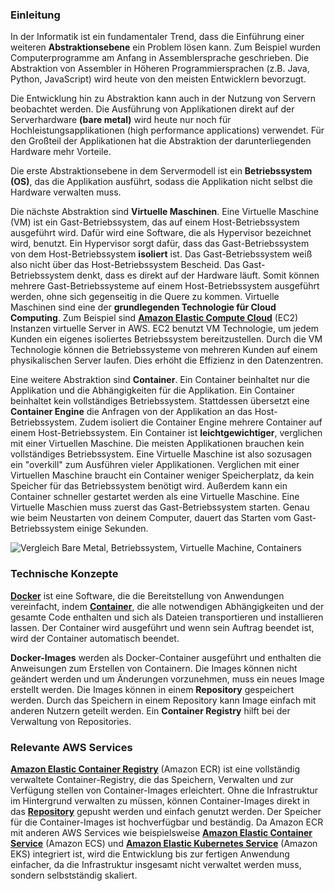 ### Einleitung
In der Informatik ist ein fundamentaler Trend, dass die Einführung einer weiteren **Abstraktionsebene** ein Problem lösen kann. Zum Beispiel wurden Computerprogramme am Anfang in Assemblersprache geschrieben. Die Abstraktion von Assembler in Höheren Programmiersprachen (z.B. Java, Python, JavaScript) wird heute von den meisten Entwicklern bevorzugt.

Die Entwicklung hin zu Abstraktion kann auch in der Nutzung von Servern beobachtet werden. Die Ausführung von Applikationen direkt auf der Serverhardware **(bare metal)** wird heute nur noch für  Hochleistungsapplikationen (high performance applications) verwendet. Für den Großteil der Applikationen hat die Abstraktion der darunterliegenden Hardware mehr Vorteile.

Die erste Abstraktionsebene in dem Servermodell ist ein **Betriebssystem (OS)**, das die Applikation ausführt, sodass die Applikation nicht selbst die Hardware verwalten muss.

Die nächste Abstraktion sind **Virtuelle Maschinen**. Eine Virtuelle Maschine (VM) ist ein Gast-Betriebssystem, das auf einem Host-Betriebssystem ausgeführt wird. Dafür wird eine Software, die als Hypervisor bezeichnet wird, benutzt. Ein Hypervisor sorgt dafür, dass das Gast-Betriebssystem von dem Host-Betriebssystem **isoliert** ist. Das Gast-Betriebssystem weiß also nicht über das Host-Betriebssystem Bescheid. Das Gast-Betriebssystem denkt, dass es direkt auf der Hardware läuft. Somit können mehrere Gast-Betriebssysteme auf einem Host-Betriebssystem ausgeführt werden, ohne sich gegenseitig in die Quere zu kommen. Virtuelle Maschinen sind eine der **grundlegenden Technologie für Cloud Computing**. Zum Beispiel sind **[Amazon Elastic Compute Cloud](https://aws.amazon.com/de/ec2/?nc1=h_ls)** (EC2) Instanzen virtuelle Server in AWS. EC2 benutzt VM Technologie, um jedem Kunden ein eigenes isoliertes Betriebssystem bereitzustellen. Durch die VM Technologie können die Betriebssysteme von mehreren Kunden auf einem physikalischen Server laufen. Dies erhöht die Effizienz in den Datenzentren.

Eine weitere Abstraktion sind **Container**. Ein Container beinhaltet nur die Applikation und die Abhängigkeiten für die Applikation. Ein Container beinhaltet kein vollständiges Betriebssystem. Stattdessen übersetzt eine **Container Engine** die Anfragen von der Applikation an das Host-Betriebssystem. Zudem isoliert die Container Engine mehrere Container auf einem Host-Betriebssystem. Ein Container ist **leichtgewichtiger**, verglichen mit einer Virtuellen Maschine. Die meisten Applikationen brauchen kein vollständiges Betriebssystem. Eine Virtuelle Maschine ist also sozusagen ein "overkill" zum Ausführen vieler Applikationen. Verglichen mit einer Virtuellen Maschine braucht ein Container weniger Speicherplatz, da kein Speicher für das Betriebssystem benötigt wird. Außerdem kann ein Container schneller gestartet werden als eine Virtuelle Maschine. Eine Virtuelle Maschien muss zuerst das Gast-Betriebssystem starten. Genau wie beim Neustarten von deinem Computer, dauert das Starten vom Gast-Betriebssystem einige Sekunden.

![Vergleich Bare Metal, Betriebssystem, Virtuelle Machine, Containers](/images/vm-vs-container.svg)


### Technische Konzepte
**[Docker](https://de.wikipedia.org/wiki/Docker_(Software))** ist eine Software, die die Bereitstellung von Anwendungen vereinfacht, indem **[Container](https://www.oracle.com/de/cloud/cloud-native/container-registry/what-is-docker/)**, die alle notwendigen Abhängigkeiten und der gesamte Code enthalten und sich als Dateien transportieren und installieren lassen. Der Container wird ausgeführt und wenn sein Auftrag beendet ist, wird der Container automatisch beendet.

**Docker-Images** werden als Docker-Container ausgeführt und enthalten die Anweisungen zum Erstellen von Containern. Die Images können nicht geändert werden und um Änderungen vorzunehmen, muss ein neues Image erstellt werden. Die Images können in einem **Repository** gespeichert werden. Durch das Speichern in einem Repository kann Image einfach mit anderen Nutzern geteilt werden. Ein **Container Registry** hilft bei der Verwaltung von Repositories.

### Relevante AWS Services
**[Amazon Elastic Container Registry](https://docs.aws.amazon.com/de_de/AmazonECR/latest/userguide/Registries.html)** (Amazon ECR) ist eine vollständig verwaltete Container-Registry, die das Speichern, Verwalten und zur Verfügung stellen von Container-Images erleichtert. Ohne die Infrastruktur im Hintergrund verwalten zu müssen, können Container-Images direkt in das **[Repository](https://docs.aws.amazon.com/de_de/AmazonECR/latest/userguide/repository-create.html)** gepusht werden und einfach genutzt werden. Der Speicher für die Container-Images ist hochverfügbar und beständig. Da Amazon ECR mit anderen AWS Services wie beispielsweise **[Amazon Elastic Container Service](https://docs.aws.amazon.com/de_de/AmazonECS/latest/developerguide/Welcome.html)** (Amazon ECS) und **[Amazon Elastic Kubernetes Service](https://docs.aws.amazon.com/de_de/whitepapers/latest/overview-deployment-options/amazon-elastic-kubernetes-service.html)** (Amazon EKS) integriert ist, wird die Entwicklung bis zur fertigen Anwendung einfacher, da die Infrastruktur insgesamt nicht verwaltet werden muss, sondern selbstständig skaliert. 